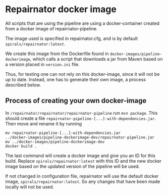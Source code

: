 # Repairnator docker image

All scripts that are using the pipeline are using a docker-container
created from a docker image of repairnator-pipeline. 

The image used is specified in repairnator.cfg, and is by default
`spirals/repairnator:latest`.

We create this image from the Dockerfile found in
`docker-images/pipeline-dockerimage`, which calls a script that
downloads a jar from Maven based on a version placed in
`version.ini` file.

Thus, for testing one can not rely on this docker-image, since it will
not be up to date. Instead, one has to generate their own image, a
process described below.

## Process of creating your own docker-image

In `/repairnator/repairnator/repairnator-pipeline` run ```mvn
package```. This should create a file
`repairnator-pipeline-[...]-with-dependencies.jar`. Then move and
rename it by running
```
mv repairnator-pipeline-[...]-with-dependencies.jar
../docker-images/pipeline-dockerimage-dev/repairnator-pipeline.jar
mv ../docker-images/pipeline-dockerimage-dev
docker build .
```

The last command will create a docker image and give you an ID for
this build. Replace `spirals/repairnator:latest` with this ID and
the new docker image based on the updated version of the pipeline will
be used.

If not changed in configuration file, repairnator will use the default
docker image, `spirals/repairnator:latest`. So any changes that have
been made locally will not be used.
